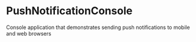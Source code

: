 # PushNotificationConsole
Console application that demonstrates sending push notifications to mobile and web browsers
